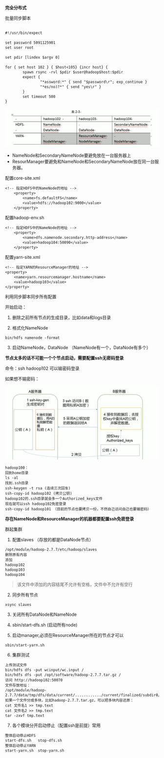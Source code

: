 **完全分布式**

批量同步脚本
```

#!/usr/bin/expect

set password 5091125901
set user root

set pdir [lindex $argv 0]

for { set host 102 } { $host<105} {incr host} {
        spawn rsync -rvl $pdir $user@hadoop$host:$pdir
        expect {
                "*assword:*" { send "$password\r"; exp_continue }
                "*es/no)?*" { send "yes\r" }
        }
        set timeout 500
}
```

![完全分布式集群搭建](../pic/hadoop/完全分布式集群搭建.PNG)

- NameNode和SecondaryNameNode要避免放在一台服务器上
- ResourManager要避免和NameNode和SecondaryNameNode放在同一台服务器。

配置core-site.xml
```
<!-- 指定HDFS中的NameNode的地址 -->
    <property>
        <name>fs.defaultFS</name>
        <value>hdfs://hadoop102:9000</value>
    </property>
```
配置hadoop-env.sh
```
<!-- 指定HDFS中的NameNode的地址 -->
    <property>
        <name>dfs.namenode.secondary.http-address</name>
        <value>hadoop104:50090</value>
    </property>
```
配置yarn-site.xml
```
<!-- 指定YARN的ResourceManager的地址 -->
<property>
    <name>yarn.resourcemanager.hostname</name>
    <value>hadoop103</value>
</property>
```

利用同步脚本同步所有配置

开始启动：

1. 删除之前所有节点的生成目录，比如data和logs目录

2. 格式化NameNode
```
bin/hdfs namenode -format
```
3. 启动NameNode，DataNode （NameNode有一个，DataNode有多个）

**节点太多的话不可能一个个节点启动，需要配置ssh无密码登录**

命令：ssh hadoop102 可以输密码登录

如果想不输密码：

![ssh免密登录](../pic/hadoop/ssh免密登录.PNG)

```
hadoop100：
回到home目录
ls -al
找到.ssh目录
ssh-keygen -t rsa (连续三次回车)
ssh-copy-id hadoop102 (拷贝公钥)
hadoop102的.ssh目录就会多一个Authorized_keys文件
现在就可以ssh hadoop102免密登录
ssh-copy-id hadoop101 （目前的节点也要拷贝一份，不然自己访问自己也要输密码）
```

**存在NameNode和ResourceManager的机器都要配置ssh免密登录**

群起集群

1. 配置slaves （存放的都是DataNode节点）
```
/opt/module/hadoop-2.7.7/etc/hadoop/slaves
删除原有内容
添加
hadoop102
hadoop103
hadoop104
```
> 该文件中添加的内容结尾不允许有空格，文件中不允许有空行

2. 同步所有节点
```
xsync slaves
```
3. 关闭所有DataNode和NameNode

4. sbin/start-dfs.sh (启动所有node)

5. 启动manager,必须在ResourceManager所在的节点才可以
```
sbin/start-yarn.sh
```

6. 集群测试
```
上传测试文件
bin/hdfs dfs -put wcinput/wc.input /
bin/hdfs dfs -put /opt/software/hadoop-2.7.7.tar.gz /
访问 http://hadoop102:50070
文件存放地址：
/opt/module/hadoop-2.7.7/data/tmp/dfs/data/current/............/current/finalized/subdir0/subdir0
如果一个文件分成多块，比如hadoop-2.7.7.tar.gz，可以把多块内容还原：
cat 文件名1 >> tmp.text
cat 文件名2 >> tmp.text
tar -zxvf tmp.text
```

7. 各个模块分开启动停止（配置ssh是前提）常用
```
整体启动停止HDFS
start-dfs.sh   stop-dfs.sh
整体启动停止YARN
start-yarn.sh  stop-yarn.sh
```
